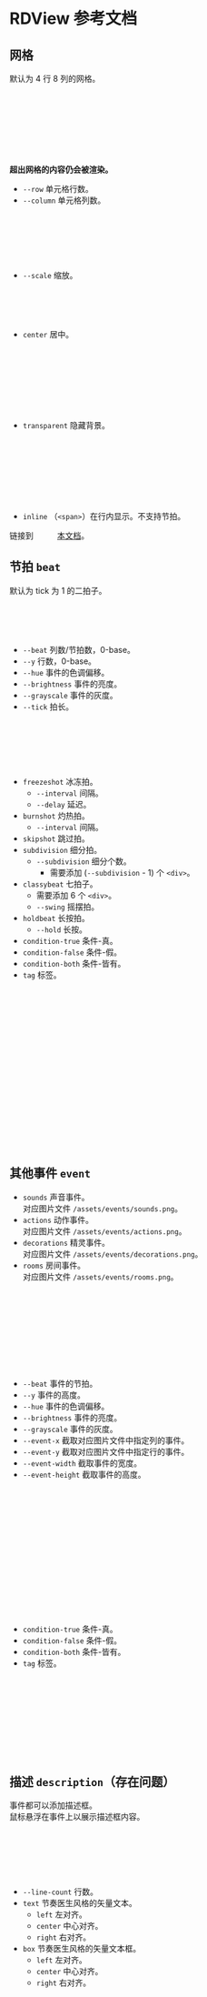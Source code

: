 <style>
	div.RDEditor {
		width: calc(var(--scale) * 352px);
		height: calc(var(--scale) * 198px);
		background-color: black;

		&>div {
			position: absolute;
		}
	}

	.RDView {
		width: calc(var(--column, 8) * var(--scale, 1) * 28px);
		height: calc(var(--row, 4) * var(--scale, 1) * 28px);
		image-rendering: pixelated;		
		background-image: url(./assets/grid.png);
		background-size: calc(var(--scale, 1) * 28px);

		&.center{
            display: table;
            margin: 0 auto;
		}

		&.transparent{
			background-image: none;
		}

		&.inline{
			display: inline-block;
		}

		&>.event,
		>.beat,
		>.pulse {
			position: absolute;
			image-rendering: pixelated;
			cursor: pointer;
			filter: hue-rotate(calc(var(--hue, 0) * 1deg)) brightness(calc(var(--brightness, 100) * 1%)) grayscale(calc(var(--grayscale, 0) * 1%));
			transition: transform 0.1s;

			&:hover {
				&>div.description {
					width: fit-content;
					height: calc(var(--line-count, 1) * 40px);
					opacity: 100%;
					transform: translate(-4px, -4px)
				}
			}

			&>div.description {
				width: inherit;
				height: 0;
				background-color: #2B2B2BEE;
				border-radius: 4px;
				border-color: #1B1B1B;
				border-width: 4px;
				border-style: solid;
				opacity: 0%;
				position: absolute;
				overflow: hidden;
				transition: width, height, opacity, 0.15s;
				z-index: 2;
				margin-top: calc(var(--event-height, 1) * var(--scale, 1) * 28px);

				&>div {
					height: 30px;
					margin: 5px;
					padding-left: 5px;
					font-size: 16px;
					font-weight: bold;
					display: inline-block;
					width: calc(var(--text-box-width, 100) * 1%);

					&.left{
						text-align:left;
					}
					&.center{
						text-align:center;
					}
					&.right{
						text-align:right;
					}
					&.text {
					}

					&.box {
						color: #373737;
						background-color: #C9C9C9;
						border-radius: 4px;
					}
				}
			}

			&:hover {
				z-index: 1;
			}
		}

		&>.event {
			width: calc(var(--event-width, 1)*var(--scale, 1) * 28px);
			height: calc(var(--event-height, 1)*var(--scale, 1) * 28px);
			transform: translate(calc(var(--beat, 0) * var(--scale, 1) * 28px), calc(var(--y, 0) * var(--scale, 1) * 28px));
			background-size: auto calc(var(--scale, 1) * 28px * 8);
			background-position: calc(var(--event-x, 0) * var(--scale, 1) * -28px) calc((var(--event-y, 0) + 4) * var(--scale, 1) * -28px);

			&:active {
				transform: translate(calc(var(--beat, 0) * var(--scale, 1) * 28px), calc((var(--y, 0) * 28 + 2)*var(--scale, 1) * 1px));
				background-position: calc(var(--event-x, 0) * var(--scale, 1) * -28px) calc(var(--event-y, 0) * var(--scale, 1) * -28px);
			}
			&.sounds{
				background-image: var(--img, url(./assets/events/sounds.png));				
			}
			&.rooms{
				background-image: var(--img, url(./assets/events/rooms.png));				
			}
			&.decorations{
				background-image: var(--img, url(./assets/events/decorations.png));				
			}
			&.actions{
				background-image: var(--img, url(./assets/events/actions.png));				
			}

			&>div {
				&.condition-true {
					position: absolute;
					width: calc(var(--scale, 1) *12px);
					height: calc(var(--scale, 1) *12px);
					background-size: 100%;
					background-image: url(./assets/condition-true.png);

				}

				&.condition-false {
					position: absolute;
					width: calc(var(--scale, 1) *12px);
					height: calc(var(--scale, 1) *12px);
					background-size: 100%;
					background-image: url(./assets/condition-false.png);

				}

				&.condition-both {
					position: absolute;
					width: calc(var(--scale, 1) *12px);
					height: calc(var(--scale, 1) *12px);
					background-size: 100%;
					background-image: url(./assets/condition-both.png);

				}

				&.tag {
					position: absolute;
					width: calc(var(--scale, 1) *12px);
					height: calc(var(--scale, 1) *12px);
					transform: translate(0, calc(var(--event-height, 1) *28px - 12px));
					background-size: 100%;
					background-image: url(./assets/tag.png);
				}
			}
		}

		&>.beat {
			width: calc(((var(--tick, 1) + var(--delay, 0)) * 28 - 2) * var(--scale, 1) * 1px);
			height: calc(var(--scale, 1) * 28px);
			transform: translate(calc((var(--beat, 0) * 28 + 2) * var(--scale, 1) * 1px), calc(var(--y, 0) * var(--scale, 1) * 28px));
			background-image: url(./assets/beats/beat-middle.png);
			background-size:auto calc(var(--scale) * 28px);

			&::before {
				content: '';
				position: absolute;
				background-image: url(./assets/beats/beat-left.png);
				background-size:auto calc(var(--scale, 1) * 28px);
				transform: translate(calc(var(--scale, 1) * -6px), 0);
				width: calc(var(--scale, 1) *10px);
				height: inherit;
			}

			&::after {
				content: '';
				position: absolute;
				background-image: url(./assets/beats/beat-right.png);
				background-size:auto calc(var(--scale) * 28px);
				transform: translate(calc((var(--tick, 1) + var(--delay, 0)) * 28px - 6px), 0);
				transform: translate(calc(((var(--tick, 1) + var(--delay, 0)) * 28 - 6) * var(--scale, 1) * 1px), 0);
				width: calc(var(--scale, 1) *10px);
				height: inherit;
			}

			&>div {
				&.condition-true {
					position: absolute;
					width: calc(var(--scale, 1) *12px);
					height: calc(var(--scale, 1) *12px);
					transform: translate(calc(var(--scale, 1) * -2px), 0);
					background-size: 100%;
					background-image: url(./assets/condition-true.png);
					z-index: 0;
				}

				&.condition-false {
					position: absolute;
					width: calc(var(--scale, 1) *12px);
					height: calc(var(--scale, 1) *12px);
					transform: translate(calc(var(--scale, 1) * -2px), 0);
					background-size: 100%;
					background-image: url(./assets/condition-false.png);
					z-index: 0;
				}

				&.condition-both {
					position: absolute;
					width: calc(var(--scale, 1) *12px);
					height: calc(var(--scale, 1) *12px);
					transform: translate(calc(var(--scale, 1) * -2px), 0);
					background-size: 100%;
					background-image: url(./assets/condition-both.png);
					z-index: 0;
				}

				&.tag {
					position: absolute;
					width: calc(var(--scale, 1) *12px);
					height: calc(var(--scale, 1) *12px);
					transform: translate(-2px, calc((var(--event-height, 1)* 28 - 12) * var(--scale, 1) * 1px));
					background-size: 100%;
					background-image: url(./assets/tag.png);
					z-index: 0;
				}
			}

			&:hover {
				&::before {
					transform: translate(calc(var(--scale, 1) * -4px), 0);
					width: calc(var(--scale, 1) * 6px);
					background-image: url(./assets/beats/beat-pulse-start.png);
				}
				&>div.subdivision>div::before {
					opacity: 100%;
				}

				&>div.burnshot {
					transform: translate(calc((var(--tick, 1) * 28 - 11)*var(--scale,1) *1px), calc(var(--scale, 1) * -8px));
					width: calc(var(--scale, 1) * 18px);
					height: calc(var(--scale, 1) * 36px);
					background-size: 100%;
					background-image: url(./assets/beats/burnshot-hover-right.png);

					&::before {
						transform: translate(calc(((var(--tick, 0) + var(--interval)) * -28 + 7)*var(--scale,1)*1px), calc(var(--scale, 1) * 19px));
					}

					&::after {
						transform: translate(calc(((var(--interval)) * -28 + 7)*var(--scale,1)*1px), calc(var(--scale, 1) * 19px));
					}
				}
				&>div.classybeat>div {
					opacity: 100%;
				}

				&:not(div.classybeat){
					&::after {
						transform: translate(calc(((var(--tick, 1) + var(--delay, 0)) * 28 - 11)*var(--scale,1)*1px), calc(var(--scale, 1) * -8px));
						width: calc(var(--scale, 1) * 18px);
						height: calc(var(--scale, 1) * 36px);
					background-size: 100%;
						z-index: 1;
						background-image: url(./assets/beats/oneshot-hover-right.png);
					}

				}
			}

			&:active {
				transform: translate(calc((var(--beat, 0) * 28 + 2) * var(--scale, 1) * 1px), calc((var(--y, 0) * 28 + 2) * var(--scale, 1) * 1px));
				background-image: url(./assets/beats/beat-hover-middle.png);

				&::before {
					/* transform: translate(calc(var(--scale, 1) * -4px), 0);
					width: 6px; */
					background-image: url(./assets/beats/beat-hover-pulse-start.png);
				}
				&>div.holdbeat {
					background-image: url(./assets/beats/hold-hover-area.png);

					&::after {
						background-image: url(./assets/beats/hold-hover-right.png);
					}
				}
			}

			&>div.burnshot {
				position: absolute;
				background-image: url(./assets/beats/burnshot-right.png);
				background-size: 100%;
				transform: translate(calc((var(--tick, 1)*28 - 8)*var(--scale,1)*1px), 0);
				width: calc(var(--scale, 1) * 14px);
				height: inherit;

				&::before {
					content: '';
					position: absolute;
					width:calc(var(--scale, 1) * 6px);
					height: calc(var(--scale, 1) *6px);
					background-size: auto 100%;
					transform: translate(calc(((var(--tick, 0) + var(--interval)) * -28 + 4)*var(--scale,1)*1px), calc(var(--scale, 1) * 11px));
					background-image: url(./assets/beats/cross.png);
				}

				&::after {
					content: '';
					position: absolute;
					width:calc(var(--scale, 1) * 6px);
					height: calc(var(--scale, 1) *6px);
					background-size: auto 100%;
					transform: translate(calc(((var(--interval)) * -28 + 4)*var(--scale,1)*1px), calc(var(--scale, 1) * 11px));
					background-image: url(./assets/beats/cross.png);
				}
			}

			&>div.freezeshot {
				position: absolute;
				background-image: url(./assets/beats/freeze-hit.png);
				transform: translate(calc((var(--tick, 1) * 28 - 6)*var(--scale, 1) *1px), 0);
				width: calc(var(--scale, 1) * 10px);
				background-size:100%;
				height: inherit;

				&::before {
					content: '';
					position: absolute;
					width:calc(var(--scale, 1) * 6px);
					height: calc(var(--scale, 1) *6px);
					background-size: auto 100%;
					transform: translate(calc(((var(--interval)) * -28 + 2)*var(--scale, 1) *1px), calc(var(--scale, 1) *11px));
					background-image: url(./assets/beats/cross.png);
				}

				&::after {
					content: '';
					position: absolute;
					width:calc(var(--scale, 1) * 6px);
					height: calc(var(--scale, 1) *6px);
					background-size: auto 100%;
					transform: translate(calc(((var(--interval) - var(--delay)) * -28 + 2)*var(--scale, 1) *1px), calc(var(--scale, 1) *11px));
					background-image: url(./assets/beats/cross.png);
				}
			}

			&>div.skipshot {
				position: absolute;
				width: calc(((var(--tick, 1) * 2 - var(--delay, 0) - (var(--tick, 1) * ((var(--subdivision, 1) - 1) / var(--subdivision, 1)))) * 28 + 2)*var(--scale, 1) *1px);
				height: inherit;
				background-size: auto 100%;
				background-image: url(./assets/beats/skip-area.png);
				transform: translate(calc(((var(--tick, 1) + var(--delay, 0) + (var(--tick, 1) * ((var(--subdivision, 1) - 1) / var(--subdivision, 1)))) * 28 - 2)*var(--scale, 1) *1px), 0);
				z-index: -2;

				&::after {
					content: '';
					position: absolute;
					width: calc(var(--scale, 1) *10px);
					height: calc(var(--scale, 1) *28px);
					background-size: auto 100%;
					transform: translate(calc(((var(--tick, 1) * 2 - var(--delay, 0) - (var(--tick, 1) * ((var(--subdivision, 1) - 1) / var(--subdivision, 1)))) * 28 - 4)*var(--scale, 1) *1px), 0);
					background-image: url(./assets/beats/skip-right.png);
				}
			}

			&>div.subdivision {
				display: grid;
				grid-template-columns: repeat(calc(var(--subdivision, 1) - 1), auto);
				position: absolute;
				width: calc(((var(--tick, 1) * ((var(--subdivision, 1) - 1) / var(--subdivision, 1))) * 28 + 2)*var(--scale, 1) *1px);
				height: inherit;
				background-size: auto 100%;
				transform: translate(calc(((var(--tick, 1) + var(--delay, 0)) * 28 - 2)*var(--scale, 1) *1px), 0);
				background-image: url(./assets/beats/subdivision-area.png);
				z-index: -1;

				&>div {
					background-image: url(./assets/beats/hit.png);
					width: calc(var(--scale, 1) *10px);
					background-size: auto 100%;
					transform: translate(calc(((var(--tick, 1) * (1 / var(--subdivision, 1))) * 28 - 4)*var(--scale, 1) *1px), 0);
					z-index: 2;

					&::before {
						content: '';
						position: absolute;
						width: calc(var(--scale, 1) *6px);
						height: calc(var(--scale, 1) *28px);
						background-size: auto 100%;
						opacity: 0%;
						transform: translate(calc(((var(--tick, 1) + var(--delay, 0)) * -28 + 2)*var(--scale, 1) *1px), 0);
						background-image: url(./assets/beats/pulse.png);
					}
				}
			}

			&>div.classybeat {
				display: grid;
				grid-template-columns: repeat(6, calc((var(--tick, 1) / 3 - var(--swing, var(--tick, 1) / 6)) * var(--scale, 1) * 28px) calc((var(--swing, var(--tick, 1) / 6)) * var(--scale, 1) * 28px));
				position: absolute;
				width: calc(var(--tick, 1) * 28px);
				height: inherit;

				&>div {
					width:calc(var(--scale, 1) * 6px);
					height: inherit;
					transform: translate(calc(var(--scale, 1) * -4px), 0);
					background-size: auto 100%;
					opacity: 0%;
					background-image: url(./assets/beats/pulse.png);
					z-index: 1;
				}
			}

			&>div.holdbeat {
				position: absolute;
				width: calc(var(--hold, 1) * var(--scale, 1) * 28px);
				height: inherit;
				background-size: auto 100%;
				background-image: url(./assets/beats/hold-area.png);
				transform: translate(calc(((var(--tick, 1) + var(--delay, 0)) * 28 - 2)*var(--scale, 1) * 1px), 0);
				z-index: -2;

				&::after {
					content: '';
					position: absolute;
					width: calc(var(--scale, 1) *2px);
					height: calc(var(--scale, 1) * 28px);
					background-size: auto 100%;
					transform: translate(calc(var(--hold, 1) * var(--scale, 1) * 28px), 0);
					background-image: url(./assets/beats/hold-right.png);
				}
			}
		}

		&>div.pulse {
			width: 6px;
			height: 28px;
			transform: translate(calc(var(--beat, 0) * 28px - 2px), calc(var(--y, 0) * 28px));
			background-image: url(./assets/beats/pulse.png);
			z-index: 1;
		}
	}

	/* --stroke-width: 描边宽度 */
	/* --stroke-color: 描边颜色 */
	div.RDView>div.event>div.description>div.text,
	.stroke {
		font-weight: 800;
		text-shadow: calc(var(--stroke-width, 2)*1px) 0 0 var(--stroke-color, black), calc(var(--stroke-width, 2)*-1px) 0 0 var(--stroke-color, black), 0 calc(var(--stroke-width, 2)*1px) 0 var(--stroke-color, black), 0 calc(var(--stroke-width, 2)*-1px) 0 var(--stroke-color, black);
		width: calc(var(--text-box-width, 30) * 1%);
	}
</style>

<!-- <link rel="stylesheet" href="RDView.css"> -->

<div class="RDView" style="--row:8; --column:15; --scale:0.75;">
	<div class="line"></div>
	<div class="event rooms" style="--event-width:1; --beat:0; --y:0; --event-x:0; --event-y:1;"><div class="condition-true"></div></div>
	<div class="beat" style="--tick:3; --beat:6; --y:0; --swing:0.25; --hold:1;">
		<div class="classybeat">
			<div></div>
			<div></div>
			<div></div>
			<div></div>
			<div></div>
			<div></div>
		</div>
		<div class="tag"></div>
		<div class="holdbeat"></div>
	</div>
	<div class="beat" style="--tick:1; --beat:6; --y:6; --interval:3; --delay:0.5;">
		<div class="freezeshot"></div>
		<div class="skipshot"></div>
	</div>
	<div class="beat" style="--tick:1; --beat:3; --y:4; --interval:2;">
		<div class="burnshot"></div>
	</div>
	<div class="beat" style="--tick:2; --beat:0; --y:6; --subdivision:2;">
		<div class="subdivision">
			<div></div>
		</div>
	</div>
	<div class="beat" style="--tick:3; --beat:1; --y:0;"></div>
	<div class="event rooms" style="--event-width:1; --event-height:4; --beat:1; --y:1; --event-x:2; --event-y:0;"></div>
	<div class="event sounds" style="--event-width:1; --event-height:1; --beat:4; --y:1; --event-x:3; --event-y:1;"></div>
	<div class="event actions" style="--event-width:1; --event-height:1; --beat:4; --y:2; --event-x:3; --event-y:0;"></div>
	<div class="beat" style="--tick:2; --beat:2; --y:3;"></div>
	<div class="event actions" style="--event-width:1; --event-height:1; --beat:1; --y:5; --event-x:5; --event-y:0;"></div>
	<div class="event sounds" style="--event-width:1; --event-height:1; --beat:4; --y:5; --event-x:1; --event-y:1;"></div>
	<div class="event sounds" style="--event-width:1; --event-height:1; --beat:4; --y:6; --event-x:9; --event-y:1;"></div>
	<div class="event decorations" style="--event-width:1; --event-height:1; --beat:7; --y:1; --event-x:9; --event-y:1;"></div>
	<div class="event actions" style="--event-width:1; --event-height:1; --beat:7; --y:2; --event-x:4; --event-y:1;"></div>
	<div class="event decorations" style="--event-width:1; --event-height:1; --beat:7; --y:3; --event-x:4; --event-y:0;"></div>
	<div class="event sounds" style="--event-width:1; --event-height:1; --beat:7; --y:4; --event-x:33; --event-y:1;"></div>
	<div class="event actions" style="--event-width:1; --event-height:1; --beat:7; --y:5; --event-x:19; --event-y:0;"></div>
	<div class="event decorations" style="--event-width:1; --event-height:1; --beat:10; --y:1; --event-x:39; --event-y:1;"></div>
	<div class="event actions" style="--event-width:1; --event-height:1; --beat:10; --y:2; --event-x:6; --event-y:1;"></div>
	<div class="event decorations" style="--event-width:1; --event-height:1; --beat:10; --y:3; --event-x:1; --event-y:1;"></div>
	<div class="event decorations" style="--event-width:1; --event-height:1; --beat:10; --y:4; --event-x:21; --event-y:1;"></div>
	<div class="event sounds" style="--event-width:1; --event-height:1; --beat:9; --y:5; --event-x:1; --event-y:0;"></div>
</div>

# RDView 参考文档

## 网格

默认为 4 行 8 列的网格。  

<div class="RDView"></div>

**超出网格的内容仍会被渲染。**

- `--row` 单元格行数。  
- `--column` 单元格列数。  

<div class="RDView" style="--row:3;--column:5;"><div class="event actions"></div><div class="event decorations" style="--beat:4;--y:2"></div></div>

- `--scale` 缩放。  

<div class="RDView" style="--scale:0.5"><div class="event actions"></div><div class="event decorations" style="--beat:7;--y:3"></div></div>

- `center` 居中。  

<div class="RDView center"><div class="event actions"></div><div class="event decorations" style="--beat:7;--y:3"></div></div>

- `transparent` 隐藏背景。  

<div class="RDView transparent"><div class="event actions"></div><div class="event decorations" style="--beat:7;--y:3"></div></div>

- `inline` （`<span>`）在行内显示。不支持节拍。  

链接到<a href="#"><span class="RDView inline" style="--row:1; --column:3; --scale:0.5;"><span class="event actions"></span><span class="event decorations" style="--beat:2"></span></span>本文档</a>。

## 节拍 `beat`
默认为 tick 为 1 的二拍子。

<div class="RDView" style="--row:2;--column:2;">
	<div class="beat"></div>
</div>

- `--beat` 列数/节拍数，0-base。  
- `--y` 行数，0-base。  
- `--hue` 事件的色调偏移。  
- `--brightness` 事件的亮度。
- `--grayscale` 事件的灰度。
- `--tick` 拍长。

<div class="RDView" style="--row:3;--column:4;">
	<div class="beat" style="--beat:1; --y:1; --tick:2;"></div>
</div>


- `freezeshot` 冰冻拍。
	- `--interval` 间隔。
	- `--delay` 延迟。
- `burnshot` 灼热拍。
	- `--interval` 间隔。
- `skipshot` 跳过拍。
- `subdivision` 细分拍。
	- `--subdivision` 细分个数。
		- 需要添加 (`--subdivision` - 1) 个 `<div>`。
- `classybeat` 七拍子。
	- 需要添加 6 个 `<div>`。
	- `--swing` 摇摆拍。
- `holdbeat` 长按拍。
	- `--hold` 长按。
- `condition-true` 条件-真。
- `condition-false` 条件-假。
- `condition-both` 条件-皆有。
- `tag` 标签。

<div class="RDView" style="--row:10;--column:8;">
	<div class="beat" style="--beat:1; --y:0; --tick:2; --interval:3; --delay: 0.5;">
		<div class="freezeshot"></div>
	</div>
	<div class="beat" style="--beat:1; --y:1; --tick:0.5; --interval:1.5;">
		<div class="burnshot"></div>
	</div>
	<div class="beat" style="--beat:1; --y:2; --tick:1;">
		<div class="skipshot"></div>
	</div>
	<div class="beat" style="--beat:1; --y:3; --tick:1; --subdivision:3;">
		<div class="subdivision">
			<div></div>
			<div></div>
		</div>
	</div>
	<div class="beat" style="--beat:1; --y:4; --tick:6; --swing:0.5;">
		<div class="classybeat">
			<div></div>
			<div></div>
			<div></div>
			<div></div>
			<div></div>
			<div></div>
		</div>
	</div>
	<div class="beat" style="--beat:1; --y:5; --tick:3; --hold:1.5;">
		<div class="classybeat">
			<div></div>
			<div></div>
			<div></div>
			<div></div>
			<div></div>
			<div></div>
		</div>
		<div class="holdbeat"></div>
	</div>
	<div class="beat" style="--beat:1; --y:6;">
		<div class="condition-true"></div>
	</div>
	<div class="beat" style="--beat:1; --y:7;">
		<div class="condition-false"></div>
	</div>
	<div class="beat" style="--beat:1; --y:8;">
		<div class="condition-both"></div>
	</div>
	<div class="beat" style="--beat:1; --y:9;">
		<div class="tag"></div>
	</div>
</div>

## 其他事件 `event`

- `sounds` 声音事件。  
对应图片文件 `/assets/events/sounds.png`。
- `actions` 动作事件。  
对应图片文件 `/assets/events/actions.png`。
- `decorations` 精灵事件。  
对应图片文件 `/assets/events/decorations.png`。
- `rooms` 房间事件。  
对应图片文件 `/assets/events/rooms.png`。

<div class="RDView" style="--row:5;--column:2;">
	<div class="event sounds"></div>
	<div class="event actions" style="--y:1;"></div>
	<div class="event decorations" style="--y:2;"></div>
	<div class="event rooms" style="--y:3;"></div>
</div>

- `--beat` 事件的节拍。
- `--y` 事件的高度。
- `--hue` 事件的色调偏移。
- `--brightness` 事件的亮度。
- `--grayscale` 事件的灰度。
- `--event-x` 截取对应图片文件中指定列的事件。
- `--event-y` 截取对应图片文件中指定行的事件。
- `--event-width` 截取事件的宽度。
- `--event-height` 截取事件的高度。

<div class="RDView" style="--row:8;--column:7;">
	<div class="event sounds" style="--beat:1; --y:1; --event-width:5; --event-x:10; --event-y:2;"></div>
	<div class="event rooms" style="--beat:1; --y:3; --event-height:4; --event-x:1;"></div>
</div>

- `condition-true` 条件-真。
- `condition-false` 条件-假。
- `condition-both` 条件-皆有。
- `tag` 标签。

<div class="RDView" style="--row:5;--column:2;">
	<div class="event sounds">
		<div class="condition-true"></div>
	</div>
	<div class="event actions" style="--y:1;">
		<div class="condition-false"></div>
	</div>
	<div class="event decorations" style="--y:2;">
		<div class="condition-both"></div>
	</div>
	<div class="event rooms" style="--y:3;">
		<div class="tag"></div>
	</div>
</div>

## 描述 `description`（存在问题）  
事件都可以添加描述框。  
鼠标悬浮在事件上以展示描述框内容。

<div class="RDView" style="--row:3;--column:3;">
	<div class="event sounds" style="--event-x:4;">
		<div class="description">在二拍子的起拍点添加护士语音事件“Set”。</div>
	</div>
	<div class="event sounds" style="--beat:1; --event-x:5;">
		<div class="description">在二拍子的落拍点添加护士语音事件“Go”。</div>
	</div>
	<div class="beat" style="--y:1;">
		<div class="description">此二拍子的拍长为 1 。</div>
	</div>
</div>

- `--line-count` 行数。  
- `text` 节奏医生风格的矢量文本。  
	- `left` 左对齐。
	- `center` 中心对齐。
	- `right` 右对齐。
- `box` 节奏医生风格的矢量文本框。  
	- `left` 左对齐。
	- `center` 中心对齐。
	- `right` 右对齐。

<div class="RDView" style="--row:2;--column:3;">
	<div class="event sounds" style="--event-width:2; --event-y:3;">
		<div class="description" style="--line-count:2;">
			<div class="text" style="--text-box-width:20;">BPM</div>
			<div class="box center" style="--text-box-width:50;">100</div>
		</div>
	</div>
</div>